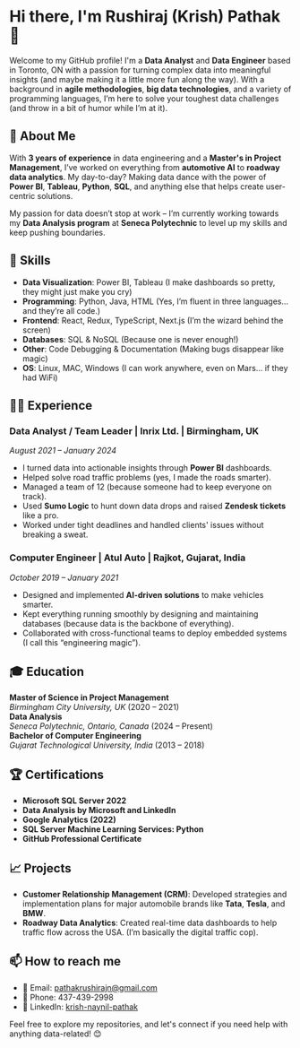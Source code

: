 # Hi there, I'm Rushiraj (Krish) Pathak 👋

Welcome to my GitHub profile! I'm a **Data Analyst** and **Data Engineer** based in Toronto, ON with a passion for turning complex data into meaningful insights (and maybe making it a little more fun along the way). With a background in **agile methodologies**, **big data technologies**, and a variety of programming languages, I’m here to solve your toughest data challenges (and throw in a bit of humor while I’m at it).

## 🚀 About Me
With **3 years of experience** in data engineering and a **Master's in Project Management**, I’ve worked on everything from **automotive AI** to **roadway data analytics**. My day-to-day? Making data dance with the power of **Power BI**, **Tableau**, **Python**, **SQL**, and anything else that helps create user-centric solutions. 

My passion for data doesn’t stop at work – I’m currently working towards my **Data Analysis program** at **Seneca Polytechnic** to level up my skills and keep pushing boundaries. 

## 🎯 Skills
- **Data Visualization**: Power BI, Tableau (I make dashboards so pretty, they might just make you cry)
- **Programming**: Python, Java, HTML (Yes, I’m fluent in three languages... and they’re all code.)
- **Frontend**: React, Redux, TypeScript, Next.js (I’m the wizard behind the screen)
- **Databases**: SQL & NoSQL (Because one is never enough!)
- **Other**: Code Debugging & Documentation (Making bugs disappear like magic)
- **OS**: Linux, MAC, Windows (I can work anywhere, even on Mars... if they had WiFi)

## 👨‍💻 Experience

### Data Analyst / Team Leader | Inrix Ltd. | Birmingham, UK
*August 2021 – January 2024*  
- I turned data into actionable insights through **Power BI** dashboards.
- Helped solve road traffic problems (yes, I made the roads smarter).  
- Managed a team of 12 (because someone had to keep everyone on track).  
- Used **Sumo Logic** to hunt down data drops and raised **Zendesk tickets** like a pro.  
- Worked under tight deadlines and handled clients' issues without breaking a sweat.

### Computer Engineer | Atul Auto | Rajkot, Gujarat, India
*October 2019 – January 2021*  
- Designed and implemented **AI-driven solutions** to make vehicles smarter.  
- Kept everything running smoothly by designing and maintaining databases (because data is the backbone of everything).  
- Collaborated with cross-functional teams to deploy embedded systems (I call this “engineering magic”).  

## 🎓 Education

**Master of Science in Project Management**  
*Birmingham City University, UK* (2020 – 2021)  
**Data Analysis**  
*Seneca Polytechnic, Ontario, Canada* (2024 – Present)  
**Bachelor of Computer Engineering**  
*Gujarat Technological University, India* (2013 – 2018)

## 🏆 Certifications
- **Microsoft SQL Server 2022**  
- **Data Analysis by Microsoft and LinkedIn**  
- **Google Analytics (2022)**  
- **SQL Server Machine Learning Services: Python**  
- **GitHub Professional Certificate**

## 📈 Projects
- **Customer Relationship Management (CRM)**: Developed strategies and implementation plans for major automobile brands like **Tata**, **Tesla**, and **BMW**.  
- **Roadway Data Analytics**: Created real-time data dashboards to help traffic flow across the USA. (I’m basically the digital traffic cop).

## 📫 How to reach me
- 📧 Email: [pathakrushirajn@gmail.com](mailto:pathakrushirajn@gmail.com)
- 📱 Phone: 437-439-2998
- 🔗 LinkedIn: [krish-naynil-pathak](https://www.linkedin.com/in/krish-naynil-pathak)

Feel free to explore my repositories, and let's connect if you need help with anything data-related! 😊
